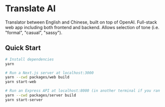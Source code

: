 # Translate AI

Translator between English and Chinese, built on top of OpenAI. Full-stack web app including both frontend and backend. Allows selection of tone (i.e. "formal", "casual", "sassy").

## Quick Start

```sh
# Install dependencies
yarn

# Run a Next.js server at localhost:3000
yarn --cwd packages/web build
yarn start-web

# Run an Express API at localhost:8000 (in another terminal if you ran "yarn start-web")
yarn --cwd packages/server build
yarn start-server
```
